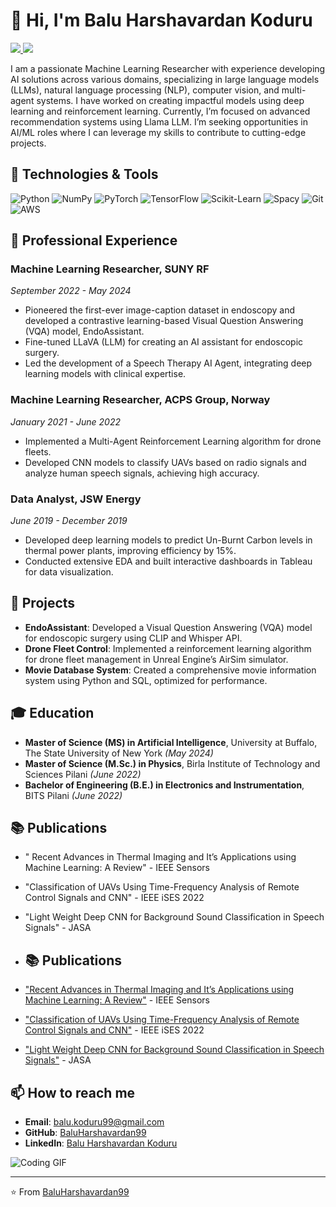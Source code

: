 # 👋 Hi, I'm Balu Harshavardan Koduru











<a href="https://drive.google.com/file/d/1xe0lpe2pb68Jz25Jndp851f1sYIGxKbd/view?usp=sharing" target="_blank">
  <img src="https://img.shields.io/badge/-Resume-0077B5?style=for-the-badge&logo=adobe-acrobat-reader&logoColor=white">
</a>
<a href="https://baluharshavardan99.github.io/my-portfolio/" target="_blank">
  <img src="https://img.shields.io/badge/-Portfolio-24292E?style=for-the-badge&logo=githubpages&logoColor=white">
</a>



I am a passionate Machine Learning Researcher with experience developing AI solutions across various domains, specializing in large language models (LLMs), natural language processing (NLP), computer vision, and multi-agent systems. I have worked on creating impactful models using deep learning and reinforcement learning. Currently, I’m focused on advanced recommendation systems using Llama LLM. I’m seeking opportunities in AI/ML roles where I can leverage my skills to contribute to cutting-edge projects.

## 🔧 Technologies & Tools

![Python](https://img.shields.io/badge/-Python-3776AB?style=flat&logo=python&logoColor=white)
![NumPy](https://img.shields.io/badge/-NumPy-013243?style=flat&logo=numpy&logoColor=white)
![PyTorch](https://img.shields.io/badge/-PyTorch-EE4C2C?style=flat&logo=pytorch&logoColor=white)
![TensorFlow](https://img.shields.io/badge/-TensorFlow-FF6F00?style=flat&logo=tensorflow&logoColor=white)
![Scikit-Learn](https://img.shields.io/badge/-Scikit--Learn-F7931E?style=flat&logo=scikit-learn&logoColor=white)
![Spacy](https://img.shields.io/badge/-Spacy-09A3D5?style=flat&logo=spacy&logoColor=white)
![Git](https://img.shields.io/badge/-Git-F05032?style=flat&logo=git&logoColor=white)
![AWS](https://img.shields.io/badge/-AWS-232F3E?style=flat&logo=amazon-aws&logoColor=white)

## 💼 Professional Experience

### Machine Learning Researcher, SUNY RF
*September 2022 - May 2024*

- Pioneered the first-ever image-caption dataset in endoscopy and developed a contrastive learning-based Visual Question Answering (VQA) model, EndoAssistant.
- Fine-tuned LLaVA (LLM) for creating an AI assistant for endoscopic surgery.
- Led the development of a Speech Therapy AI Agent, integrating deep learning models with clinical expertise.

### Machine Learning Researcher, ACPS Group, Norway
*January 2021 - June 2022*

- Implemented a Multi-Agent Reinforcement Learning algorithm for drone fleets.
- Developed CNN models to classify UAVs based on radio signals and analyze human speech signals, achieving high accuracy.

### Data Analyst, JSW Energy
*June 2019 - December 2019*

- Developed deep learning models to predict Un-Burnt Carbon levels in thermal power plants, improving efficiency by 15%.
- Conducted extensive EDA and built interactive dashboards in Tableau for data visualization.

## 🌟 Projects

- **EndoAssistant**: Developed a Visual Question Answering (VQA) model for endoscopic surgery using CLIP and Whisper API.
- **Drone Fleet Control**: Implemented a reinforcement learning algorithm for drone fleet management in Unreal Engine’s AirSim simulator.
- **Movie Database System**: Created a comprehensive movie information system using Python and SQL, optimized for performance.

## 🎓 Education

- **Master of Science (MS) in Artificial Intelligence**, University at Buffalo, The State University of New York *(May 2024)*
- **Master of Science (M.Sc.) in Physics**, Birla Institute of Technology and Sciences Pilani *(June 2022)*
- **Bachelor of Engineering (B.E.) in Electronics and Instrumentation**, BITS Pilani *(June 2022)*

## 📚 Publications

- " Recent Advances in Thermal Imaging and It’s Applications using Machine Learning: A Review" - IEEE Sensors
- "Classification of UAVs Using Time-Frequency Analysis of Remote Control Signals and CNN" - IEEE iSES 2022
- "Light Weight Deep CNN for Background Sound Classification in Speech Signals" - JASA
- ## 📚 Publications

- ["Recent Advances in Thermal Imaging and It’s Applications using Machine Learning: A Review"](https://ieeexplore.ieee.org/abstract/document/10014654) - IEEE Sensors
- ["Classification of UAVs Using Time-Frequency Analysis of Remote Control Signals and CNN"](https://ieeexplore.ieee.org/abstract/document/10027150) - IEEE iSES 2022
- ["Light Weight Deep CNN for Background Sound Classification in Speech Signals"](https://pubs.aip.org/asa/jasa/article-abstract/151/4/2773/2838550/Lightweight-deep-convolutional-neural-network-for?redirectedFrom=fulltext) - JASA


## 📫 How to reach me

- **Email**: [balu.koduru99@gmail.com](mailto:balu.koduru99@gmail.com)
- **GitHub**: [BaluHarshavardan99](https://github.com/BaluHarshavardan99)
- **LinkedIn**: [Balu Harshavardan Koduru](https://linkedin.com/in/balu-koduru)

![Coding GIF](https://media.giphy.com/media/3oEjI6SIIHBdRxXI40/giphy.gif)

---

⭐️ From [BaluHarshavardan99](https://github.com/BaluHarshavardan99)
